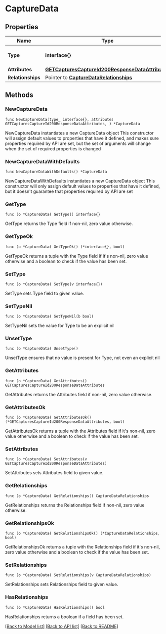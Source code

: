 # CaptureData

## Properties

Name | Type | Description | Notes
------------ | ------------- | ------------- | -------------
**Type** | **interface{}** | The resource&#39;s type | 
**Attributes** | [**GETCapturesCaptureId200ResponseDataAttributes**](GETCapturesCaptureId200ResponseDataAttributes.md) |  | 
**Relationships** | Pointer to [**CaptureDataRelationships**](CaptureDataRelationships.md) |  | [optional] 

## Methods

### NewCaptureData

`func NewCaptureData(type_ interface{}, attributes GETCapturesCaptureId200ResponseDataAttributes, ) *CaptureData`

NewCaptureData instantiates a new CaptureData object
This constructor will assign default values to properties that have it defined,
and makes sure properties required by API are set, but the set of arguments
will change when the set of required properties is changed

### NewCaptureDataWithDefaults

`func NewCaptureDataWithDefaults() *CaptureData`

NewCaptureDataWithDefaults instantiates a new CaptureData object
This constructor will only assign default values to properties that have it defined,
but it doesn't guarantee that properties required by API are set

### GetType

`func (o *CaptureData) GetType() interface{}`

GetType returns the Type field if non-nil, zero value otherwise.

### GetTypeOk

`func (o *CaptureData) GetTypeOk() (*interface{}, bool)`

GetTypeOk returns a tuple with the Type field if it's non-nil, zero value otherwise
and a boolean to check if the value has been set.

### SetType

`func (o *CaptureData) SetType(v interface{})`

SetType sets Type field to given value.


### SetTypeNil

`func (o *CaptureData) SetTypeNil(b bool)`

 SetTypeNil sets the value for Type to be an explicit nil

### UnsetType
`func (o *CaptureData) UnsetType()`

UnsetType ensures that no value is present for Type, not even an explicit nil
### GetAttributes

`func (o *CaptureData) GetAttributes() GETCapturesCaptureId200ResponseDataAttributes`

GetAttributes returns the Attributes field if non-nil, zero value otherwise.

### GetAttributesOk

`func (o *CaptureData) GetAttributesOk() (*GETCapturesCaptureId200ResponseDataAttributes, bool)`

GetAttributesOk returns a tuple with the Attributes field if it's non-nil, zero value otherwise
and a boolean to check if the value has been set.

### SetAttributes

`func (o *CaptureData) SetAttributes(v GETCapturesCaptureId200ResponseDataAttributes)`

SetAttributes sets Attributes field to given value.


### GetRelationships

`func (o *CaptureData) GetRelationships() CaptureDataRelationships`

GetRelationships returns the Relationships field if non-nil, zero value otherwise.

### GetRelationshipsOk

`func (o *CaptureData) GetRelationshipsOk() (*CaptureDataRelationships, bool)`

GetRelationshipsOk returns a tuple with the Relationships field if it's non-nil, zero value otherwise
and a boolean to check if the value has been set.

### SetRelationships

`func (o *CaptureData) SetRelationships(v CaptureDataRelationships)`

SetRelationships sets Relationships field to given value.

### HasRelationships

`func (o *CaptureData) HasRelationships() bool`

HasRelationships returns a boolean if a field has been set.


[[Back to Model list]](../README.md#documentation-for-models) [[Back to API list]](../README.md#documentation-for-api-endpoints) [[Back to README]](../README.md)



